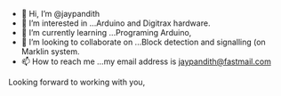 - 👋 Hi, I’m @jaypandith
- 👀 I’m interested in ...Arduino and Digitrax hardware.
- 🌱 I’m currently learning ...Programing Arduino,
- 💞️ I’m looking to collaborate on ...Block detection and signalling (on Marklin system.
- 📫 How to reach me ...my email address is jaypandith@fastmail.com

Looking forward to working with you,
<!---

--->
